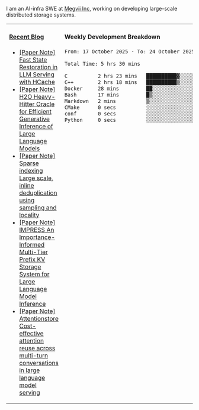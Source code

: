 I am an AI-infra SWE at [Megvii Inc](https://en.megvii.com/), working on developing large-scale distributed storage systems.

<table width="960px">
<tr>
<td valign="top" width="50%">

#### <a href="https://www.kongjun18.me" target="_blank">Recent Blog</a>

<!-- BLOG-POST-LIST:START -->
- [[Paper Note] Fast State Restoration in LLM Serving with HCache](https://kongjun18.github.io/posts/fast-state-restoration-in-llm-serving-with-hcache/)
- [[Paper Note] H2O Heavy-Hitter Oracle for Efficient Generative Inference of Large Language Models](https://kongjun18.github.io/posts/h2o-heavy-hitter-oracle-for-efficient-generative-inference-of-large-language-models/)
- [[Paper Note] Sparse indexing Large scale, inline deduplication using sampling and locality](https://kongjun18.github.io/posts/sparse-indexing-large-scale-inline-deduplication-using-sampling-and-locality/)
- [[Paper Note] IMPRESS An Importance-Informed Multi-Tier Prefix KV Storage System for Large Language Model Inference](https://kongjun18.github.io/posts/impress-an-importance-informed-multi-tier-prefix-kv-storage-system-for-large-language-model-inference/)
- [[Paper Note] Attentionstore Cost-effective attention reuse across multi-turn conversations in large language model serving](https://kongjun18.github.io/posts/attentionstore-cost-effective-attention-reuse-across-multi-turn-conversations-in-large-language-model-serving/)
<!-- BLOG-POST-LIST:END -->

</td>
<td valign="top" width="50%">

#### Weekly Development Breakdown

<!--START_SECTION:waka-->

```txt
From: 17 October 2025 - To: 24 October 2025

Total Time: 5 hrs 30 mins

C          2 hrs 23 mins   ██████████▓░░░░░░░░░░░░░░   43.30 %
C++        2 hrs 18 mins   ██████████▒░░░░░░░░░░░░░░   41.75 %
Docker     28 mins         ██░░░░░░░░░░░░░░░░░░░░░░░   08.66 %
Bash       17 mins         █▒░░░░░░░░░░░░░░░░░░░░░░░   05.42 %
Markdown   2 mins          ▒░░░░░░░░░░░░░░░░░░░░░░░░   00.69 %
CMake      0 secs          ░░░░░░░░░░░░░░░░░░░░░░░░░   00.14 %
conf       0 secs          ░░░░░░░░░░░░░░░░░░░░░░░░░   00.04 %
Python     0 secs          ░░░░░░░░░░░░░░░░░░░░░░░░░   00.01 %
```

<!--END_SECTION:waka-->
</td>
</tr>

</table>
